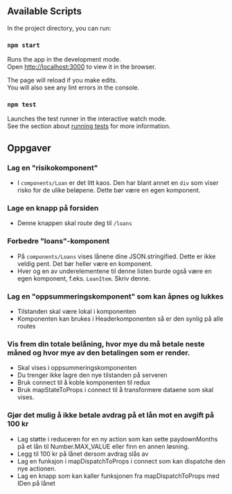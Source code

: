 ## Available Scripts

In the project directory, you can run:

### `npm start`

Runs the app in the development mode.<br>
Open [http://localhost:3000](http://localhost:3000) to view it in the browser.

The page will reload if you make edits.<br>
You will also see any lint errors in the console.

### `npm test`

Launches the test runner in the interactive watch mode.<br>
See the section about [running tests](#running-tests) for more information.

## Oppgaver

### Lag en "risikokomponent" 
- I `components/Loan` er det litt kaos. Den har blant annet en `div` som viser risko for de ulike beløpene. 
Dette bør være en egen komponent.

### Lage en knapp på forsiden
- Denne knappen skal route deg til `/loans`

### Forbedre "loans"-komponent
- På `components/Loans` vises lånene dine JSON.stringified. Dette er ikke veldig pent. Det bør heller være en komponent.
- Hver og en av underelementene til denne listen burde også være en egen komponent, f.eks. `LoanItem`. Skriv denne.


### Lag en "oppsummeringskomponent" som kan åpnes og lukkes
- Tilstanden skal være lokal i komponenten
- Komponenten kan brukes i Headerkomponenten så er den synlig på alle routes

### Vis frem din totale belåning, hvor mye du må betale neste måned og hvor mye av den betalingen som er render.
- Skal vises i oppsummeringskomponenten
- Du trenger ikke lagre den nye tilstanden på serveren
- Bruk connect til å koble komponenten til redux
- Bruk mapStateToProps i connect til å transformere dataene som skal vises.

### Gjør det mulig å ikke betale avdrag på et lån mot en avgift på 100 kr
- Lag støtte i reduceren for en ny action som kan sette paydownMonths på et lån til Number.MAX_VALUE eller finn en annen løsning.
- Legg til 100 kr på lånet dersom avdrag slås av
- Lag en funksjon i mapDispatchToProps i connect som kan dispatche den nye actionen.
- Lag en knapp som kan kaller funksjonen fra mapDispatchToProps med IDen på lånet